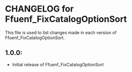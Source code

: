 # CHANGELOG for Ffuenf_FixCatalogOptionSort

This file is used to list changes made in each version of Ffuenf_FixCatalogOptionSort.

## 1.0.0:

* Initial release of Ffuenf_FixCatalogOptionSort
